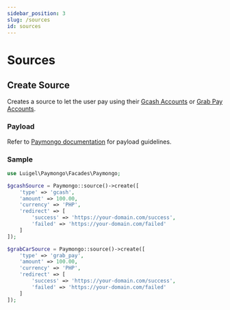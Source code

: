 ```yaml
---
sidebar_position: 3
slug: /sources
id: sources
---
```


# Sources

## Create Source

Creates a source to let the user pay using their [Gcash Accounts](https://www.gcash.com) or [Grab Pay Accounts](https://www.grab.com/ph/pay/).

### Payload

Refer to [Paymongo documentation](https://developers.paymongo.com/reference#post_sources-1) for payload guidelines.

### Sample

```php
use Luigel\Paymongo\Facades\Paymongo;

$gcashSource = Paymongo::source()->create([
    'type' => 'gcash',
    'amount' => 100.00,
    'currency' => 'PHP',
    'redirect' => [
        'success' => 'https://your-domain.com/success',
        'failed' => 'https://your-domain.com/failed'
    ]
]);

$grabCarSource = Paymongo::source()->create([
    'type' => 'grab_pay',
    'amount' => 100.00,
    'currency' => 'PHP',
    'redirect' => [
        'success' => 'https://your-domain.com/success',
        'failed' => 'https://your-domain.com/failed'
    ]
]);
```
